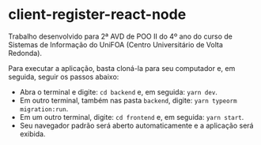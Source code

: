 # client-register-react-node

 Trabalho desenvolvido para 2ª AVD de POO II do 4º ano do curso de  Sistemas de Informação do UniFOA (Centro Universitário de Volta Redonda).

 Para executar a aplicação, basta cloná-la para seu computador e, em seguida, seguir os passos abaixo:

 - Abra o terminal e digite: `cd backend` e, em seguida: `yarn dev`.
 - Em outro terminal, também nas pasta `backend`, digite: `yarn typeorm migration:run`.
 - Em um outro terminal, digite: `cd frontend` e, em seguida: `yarn start`.
 - Seu navegador padrão será aberto automaticamente e a aplicação será exibida.
 
